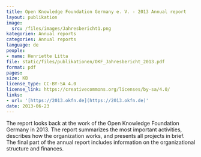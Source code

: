 ```yaml
---
title: Open Knowledge Foundation Germany e. V. - 2013 Annual report
layout: publikation
image:
  src: /files/images/Jahresbericht1.png
kategorien: Annual reports
categories: Annual reports
language: de
people:
- name: Henriette Litta
file: static/files/publikationen/OKF_Jahresbericht_2013.pdf
format: pdf
pages: 
size: KB
license_type: CC-BY-SA 4.0
license_link: https://creativecommons.org/licenses/by-sa/4.0/
links:
- url: '[https://2013.okfn.de](https://2013.okfn.de)'
date: 2013-06-23
---
```


The report looks back at the work of the Open Knowledge Foundation Germany in 2013. The report summarizes the most important activities, describes how the organization works, and presents all projects in brief. The final part of the annual report includes information on the organizational structure and finances.

